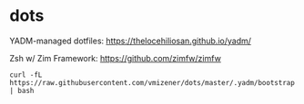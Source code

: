 # dots
YADM-managed dotfiles:
https://thelocehiliosan.github.io/yadm/

Zsh w/ Zim Framework:
https://github.com/zimfw/zimfw

```
curl -fL https://raw.githubusercontent.com/vmizener/dots/master/.yadm/bootstrap | bash
```
